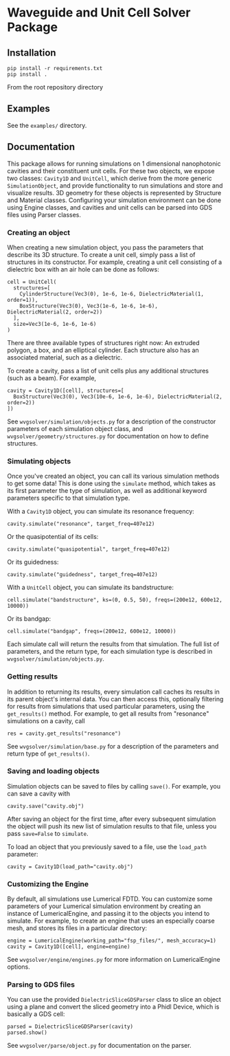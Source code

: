 # Waveguide and Unit Cell Solver Package

## Installation

```
pip install -r requirements.txt
pip install .
```

From the root repository directory

## Examples

See the `examples/` directory.

## Documentation

This package allows for running simulations on 1 dimensional nanophotonic cavities
and their constituent unit cells. For these two objects, we expose two classes:
`Cavity1D` and `UnitCell`, which derive from the more generic `SimulationObject`, and
provide functionality to run simulations and store and visualize results.
3D geometry for these objects is represented by Structure and Material classes.
Configuring your simulation environment can be done using Engine classes, and
cavities and unit cells can be parsed into GDS files using Parser classes.

### Creating an object

When creating a new simulation object, you pass the parameters that describe its 3D structure. To create a
unit cell, simply pass a list of structures in its constructor. For example, creating a unit
cell consisting of a dielectric box with an air hole can be done as follows:

```
cell = UnitCell(
  structures=[
    CylinderStructure(Vec3(0), 1e-6, 1e-6, DielectricMaterial(1, order=1)),
    BoxStructure(Vec3(0), Vec3(1e-6, 1e-6, 1e-6), DielectricMaterial(2, order=2))
  ],
  size=Vec3(1e-6, 1e-6, 1e-6)
)
```

There are three available types of structures right now: An extruded polygon, a box, and
an elliptical cylinder. Each structure also has an associated material, such as a dielectric.

To create a cavity, pass a list of unit cells plus any additional structures (such as a beam). For example,

```
cavity = Cavity1D([cell], structures=[
  BoxStructure(Vec3(0), Vec3(10e-6, 1e-6, 1e-6), DielectricMaterial(2, order=2))
])
```

See `wvgsolver/simulation/objects.py` for a description of the constructor parameters of each
simulation object class, and `wvgsolver/geometry/structures.py` for documentation on how to define
structures.

### Simulating objects

Once you've created an object, you can call its various simulation methods to get some data! This is done
using the `simulate` method, which takes as its first parameter the type of simulation, as well
as additional keyword parameters specific to that simulation type.

With a `Cavity1D` object, you can simulate its resonance frequency:

```
cavity.simulate("resonance", target_freq=407e12)
```

Or the quasipotential of its cells:

```
cavity.simulate("quasipotential", target_freq=407e12)
```

Or its guidedness:

```
cavity.simulate("guidedness", target_freq=407e12)
```

With a `UnitCell` object, you can simulate its bandstructure:

```
cell.simulate("bandstructure", ks=(0, 0.5, 50), freqs=(200e12, 600e12, 10000))
```

Or its bandgap:

```
cell.simulate("bandgap", freqs=(200e12, 600e12, 10000))
```

Each simulate call will return the results from that simulation.
The full list of parameters, and the return type, for each simulation type
is described in `wvgsolver/simulation/objects.py`.

### Getting results

In addition to returning its results, every simulation call caches its results in its parent
object's internal data. You can then access this, optionally filtering for results
from simulations that used particular parameters, using the `get_results()` method. For
example, to get all results from "resonance" simulations on a cavity, call

```
res = cavity.get_results("resonance")
```

See `wvgsolver/simulation/base.py` for a description of the parameters and return type of `get_results()`.

### Saving and loading objects

Simulation objects can be saved to files by calling `save()`. For example, you can save
a cavity with

```
cavity.save("cavity.obj")
```

After saving an object for the first time, after every subsequent simulation the object
will push its new list of simulation results to that file, unless you pass `save=False`
to `simulate`.

To load an object that you previously saved to a file, use the `load_path` parameter:

```
cavity = Cavity1D(load_path="cavity.obj")
```

### Customizing the Engine

By default, all simulations use Lumerical FDTD. You can customize some parameters
of your Lumerical simulation environment by creating an instance of LumericalEngine,
and passing it to the objects you intend to simulate. For example, to create an engine
that uses an especially coarse mesh, and stores its files in a particular directory:

```
engine = LumericalEngine(working_path="fsp_files/", mesh_accuracy=1)
cavity = Cavity1D([cell], engine=engine)
```

See `wvgsolver/engine/engines.py` for more information on LumericalEngine options.

### Parsing to GDS files

You can use the provided `DielectricSliceGDSParser` class to slice an object using a plane
and convert the sliced geometry into a Phidl Device, which is basically a GDS cell:

```
parsed = DielectricSliceGDSParser(cavity)
parsed.show()
```

See `wvgsolver/parse/object.py` for documentation on the parser.
